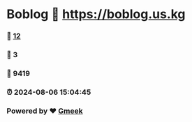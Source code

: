 # Boblog :link: https://boblog.us.kg 
### :page_facing_up: [12](https://boblog.us.kg/tag.html) 
### :speech_balloon: 3 
### :hibiscus: 9419 
### :alarm_clock: 2024-08-06 15:04:45 
### Powered by :heart: [Gmeek](https://github.com/Meekdai/Gmeek)
